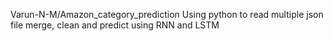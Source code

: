 Varun-N-M/Amazon_category_prediction
Using python to read multiple json file merge, clean and predict using RNN and LSTM
